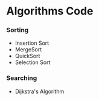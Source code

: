 # Algorithms Code

### Sorting
* Insertion Sort
* MergeSort
* QuickSort
* Selection Sort

### Searching
* Dijkstra's Algorithm
